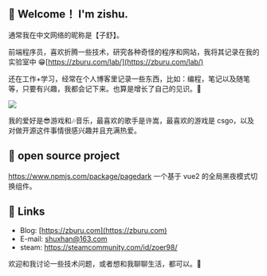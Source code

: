 ## 👋 Welcome！ I'm zishu.

通常我在中文网络的昵称是【子舒】。

前端程序员，喜欢折腾一些技术，研究各种奇怪的程序和网站，我将其记录在我的实验室中 😁[https://zburu.com/lab/](https://zburu.com/lab/)

还在工作+学习，经常在个人博客里记录一些东西，比如：编程，笔记以及随笔等，只要有兴趣，我都会记下来。也算是增长了自己的见识。📖

<div>
<img src="https://github-readme-stats.vercel.app/api?username=zoer98&show_icons=true&theme=tokyonight">
</div>

我的爱好是😎游戏和🎶音乐，最喜欢的歌手是许嵩，最喜欢的游戏是 csgo，以及对做开源这件事情很感兴趣并且充满热爱。


## 🙉 open source project

https://www.npmjs.com/package/pagedark 一个基于 vue2 的全局黑夜模式切换组件。


## 🔗 Links

* Blog: [https://zburu.com](https://zburu.com)
* E-mail: [shuxhan@163.com](mailto:shuxhan@163.com)
* steam: https://steamcommunity.com/id/zoer98/

欢迎和我讨论一些技术问题，或者想和我聊聊生活，都可以。💬
